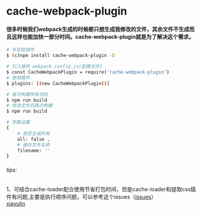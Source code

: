 # cache-webpack-plugin

#### 很多时候我们webpack生成的时候都只想生成我修改的文件，其余文件不生成而且这样也能加快一部分时间。cache-webpack-plugin就是为了解决这个需求。

```bash
# 先安装插件
$ (c)npm install cache-webpack-plugin -D

# 引入插件 webpack.config.js(配置文件)
$ const CacheWebpackPlugin = require('cache-webpack-plugin')
# 使用插件
$ plugins: [(new CacheWebpackPlugin()]

# 首次构建所有项目
$ npm run build
# 修改文件后再次构建
$ npm run build

# 参数设置
{
	# 是否生成所有
	all: false ,
	# 缓存文件名称
	filename: '' 
}

```
###### tips: 
1、可结合cache-loader配合使用节省打包时间，但是cache-loader和提取css插件有问题,主要是执行顺序问题，可以参考这个issues（[issues](https://github.com/webpack-contrib/cache-loader/issues/40)）  
[xiayulin](https://www.xiayulin.top)
